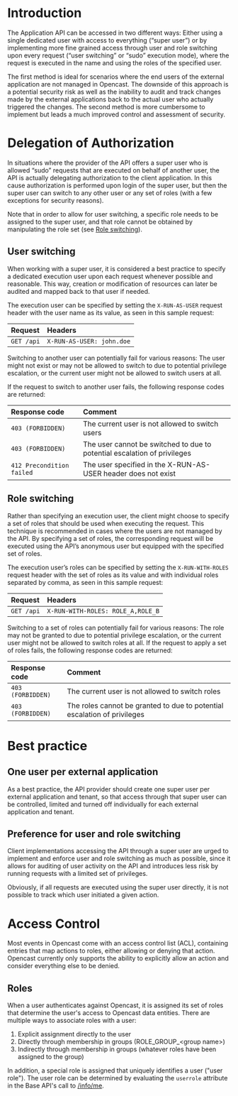 # Introduction

The Application API can be accessed in two different ways: Either using a single dedicated user with access to
everything (“super user”) or by implementing more fine grained access through user and role switching upon every request
(“user switching” or “sudo” execution mode), where the request is executed in the name and using the roles of the
specified user.

The first method is ideal for scenarios where the end users of the external application are not managed in Opencast. The
downside of this approach is a potential security risk as well as the inability to audit and track changes made by the
external applications back to the actual user who actually triggered the changes. The second method is more cumbersome
to implement but leads a much improved control and assessment of security.

# Delegation of Authorization

In situations where the provider of the API offers a super user who is allowed “sudo” requests that are executed on
behalf of another user, the API is actually delegating authorization to the client application. In this cause
authorization is performed upon login of the super user, but then the super user can switch to any other user or any set
of roles (with a few exceptions for security reasons).

Note that in order to allow for user switching, a specific role needs to be assigned to the super user, and that role
cannot be obtained by manipulating the role set (see [Role switching](#role-switching)).

## User switching

When working with a super user, it is considered a best practice to specify a dedicated execution user upon each request
whenever possible and reasonable. This way, creation or modification of resources can later be audited and mapped back
to that user if needed.

The execution user can be specified by setting the `X-RUN-AS-USER` request header with the user name as its value, as
seen in this sample request:

Request           | Headers
:-----------------|:------------------------------------------------------------
`GET /api`        | `X-RUN-AS-USER: john.doe`



Switching to another user can potentially fail for various reasons: The user might not exist or may not be allowed to
switch to due to potential privilege escalation, or the current user might not be allowed to switch users at all.

If the request to switch to another user fails, the following response codes are returned:

Response code             | Comment
:-------------------------|:---------------------------------------------------
`403 (FORBIDDEN)`         | The current user is not allowed to switch users
`403 (FORBIDDEN)`         | The user cannot be switched to due to potential escalation of privileges
`412 Precondition failed` | The user specified in the X-RUN-AS-USER header does not exist


## Role switching

Rather than specifying an execution user, the client might choose to specify a set of roles that should be used when
executing the request. This technique is recommended in cases where the users are not managed by the API. By specifying
a set of roles, the corresponding request will be executed using the API’s anonymous user but equipped with the
specified set of roles.

The execution user’s roles can be specified by setting the `X-RUN-WITH-ROLES` request header with the set of roles as
its value and with individual roles separated by comma, as seen in this sample request:

Request           | Headers
:-----------------|:------------------------------------------------------------
`GET /api`        | `X-RUN-WITH-ROLES: ROLE_A,ROLE_B`

Switching to a set of roles can potentially fail for various reasons: The role may not be granted to due to potential
privilege escalation, or the current user might not be allowed to switch roles at all. If the request to apply a set of
roles fails, the following response codes are returned:

Response code             | Comment
:-------------------------|:---------------------------------------------------
`403 (FORBIDDEN)`         | The current user is not allowed to switch roles
`403 (FORBIDDEN)`         | The roles cannot be granted to due to potential escalation of privileges


# Best practice

## One user per external application

As a best practice, the API provider should create one super user per external application and tenant, so that access
through that super user can be controlled, limited and turned off individually for each external application and tenant.


## Preference for user and role switching

Client implementations accessing the API through a super user are urged to implement and enforce user and role switching
as much as possible, since it allows for auditing of user activity on the API and introduces less risk by running
requests with a limited set of privileges.

Obviously, if all requests are executed using the super user directly, it is not possible to track which user initiated
a given action.

# Access Control

Most events in Opencast come with an access control list (ACL), containing entries that map actions to roles, either
allowing or denying that action. Opencast currently only supports the ability to explicitly allow an action and consider
everything else to be denied.

## Roles

When a user authenticates against Opencast, it is assigned its set of roles that determine the user's access to Opencast
data entities. There are multiple ways to associate roles with a user:

1. Explicit assignment directly to the user
2. Directly through membership in groups (ROLE_GROUP_&lt;group name&gt;)
3. Indirectly through membership in groups (whatever roles have been assigned to the group)

In addition, a special role is assigned that uniquely identifies a user ("user role"). The user role can be determined by
evaluating the `userrole` attribute in the Base API's call to [/info/me](base-api/#get-apiinfome).
